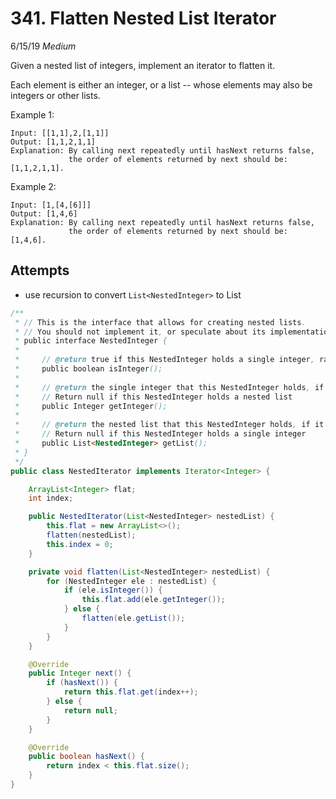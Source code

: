 # 341. Flatten Nested List Iterator
6/15/19
*Medium*

Given a nested list of integers, implement an iterator to flatten it.

Each element is either an integer, or a list -- whose elements may also be integers or other lists.

Example 1:
```
Input: [[1,1],2,[1,1]]
Output: [1,1,2,1,1]
Explanation: By calling next repeatedly until hasNext returns false,
             the order of elements returned by next should be: [1,1,2,1,1].
```
Example 2:
```
Input: [1,[4,[6]]]
Output: [1,4,6]
Explanation: By calling next repeatedly until hasNext returns false,
             the order of elements returned by next should be: [1,4,6].
```

## Attempts
- use recursion to convert `List<NestedInteger>` to List<Integer>
```Java
/**
 * // This is the interface that allows for creating nested lists.
 * // You should not implement it, or speculate about its implementation
 * public interface NestedInteger {
 *
 *     // @return true if this NestedInteger holds a single integer, rather than a nested list.
 *     public boolean isInteger();
 *
 *     // @return the single integer that this NestedInteger holds, if it holds a single integer
 *     // Return null if this NestedInteger holds a nested list
 *     public Integer getInteger();
 *
 *     // @return the nested list that this NestedInteger holds, if it holds a nested list
 *     // Return null if this NestedInteger holds a single integer
 *     public List<NestedInteger> getList();
 * }
 */
public class NestedIterator implements Iterator<Integer> {

    ArrayList<Integer> flat;
    int index;

    public NestedIterator(List<NestedInteger> nestedList) {
        this.flat = new ArrayList<>();
        flatten(nestedList);
        this.index = 0;
    }

    private void flatten(List<NestedInteger> nestedList) {
        for (NestedInteger ele : nestedList) {
            if (ele.isInteger()) {
                this.flat.add(ele.getInteger());
            } else {
                flatten(ele.getList());
            }
        }
    }

    @Override
    public Integer next() {
        if (hasNext()) {
            return this.flat.get(index++);
        } else {
            return null;
        }
    }

    @Override
    public boolean hasNext() {
        return index < this.flat.size();
    }
}
```
